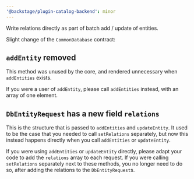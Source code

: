 ```yaml
---
'@backstage/plugin-catalog-backend': minor
---
```


Write relations directly as part of batch add / update of entities.

Slight change of the `CommonDatabase` contract:

## `addEntity` removed

This method was unused by the core, and rendered unnecessary when `addEntities`
exists.

If you were a user of `addEntity`, please call `addEntities` instead, with an
array of one element.

## `DbEntityRequest` has a new field `relations`

This is the structure that is passed to `addEntities` and `updateEntity`. It
used to be the case that you needed to call `setRelations` separately, but now
this instead happens directly when you call `addEntities` or `updateEntity`.

If you were using `addEntities` or `updateEntity` directly, please adapt your
code to add the `relations` array to each request. If you were calling
`setRelations` separately next to these methods, you no longer need to do so,
after adding the relations to the `DbEntityRequest`s.

